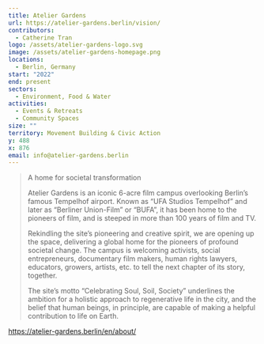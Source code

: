 ```yaml
---
title: Atelier Gardens
url: https://atelier-gardens.berlin/vision/
contributors:
  - Catherine Tran
logo: /assets/atelier-gardens-logo.svg
image: /assets/atelier-gardens-homepage.png
locations:
  - Berlin, Germany
start: "2022"
end: present
sectors:
  - Environment, Food & Water
activities:
  - Events & Retreats
  - Community Spaces
size: ""
territory: Movement Building & Civic Action
y: 488
x: 876
email: info@atelier-gardens.berlin
---
```

> A home for societal transformation
> 
> Atelier Gardens is an iconic 6-acre film campus overlooking Berlin’s famous Tempelhof airport. Known as “UFA Studios Tempelhof” and later as “Berliner Union-Film” or “BUFA”, it has been home to the pioneers of film, and is steeped in more than 100 years of film and TV.
> 
> Rekindling the site’s pioneering and creative spirit, we are opening up the space, delivering a global home for the pioneers of profound societal change. The campus is welcoming activists, social entrepreneurs, documentary film makers, human rights lawyers, educators, growers, artists, etc. to tell the next chapter of its story, together.
> 
> The site’s motto “Celebrating Soul, Soil, Society” underlines the ambition for a holistic approach to regenerative life in the city, and the belief that human beings, in principle, are capable of making a helpful contribution to life on Earth.

https://atelier-gardens.berlin/en/about/ 
